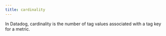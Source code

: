 ```yaml
---
title: cardinality
---
```

In Datadog, cardinality is the number of tag values associated with a tag key for a metric. 